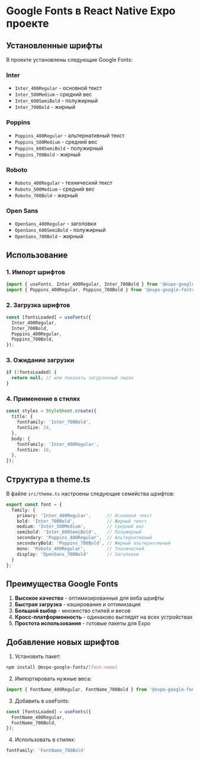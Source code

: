 # Google Fonts в React Native Expo проекте

## Установленные шрифты

В проекте установлены следующие Google Fonts:

### Inter
- `Inter_400Regular` - основной текст
- `Inter_500Medium` - средний вес
- `Inter_600SemiBold` - полужирный
- `Inter_700Bold` - жирный

### Poppins
- `Poppins_400Regular` - альтернативный текст
- `Poppins_500Medium` - средний вес
- `Poppins_600SemiBold` - полужирный
- `Poppins_700Bold` - жирный

### Roboto
- `Roboto_400Regular` - технический текст
- `Roboto_500Medium` - средний вес
- `Roboto_700Bold` - жирный

### Open Sans
- `OpenSans_400Regular` - заголовки
- `OpenSans_600SemiBold` - полужирный
- `OpenSans_700Bold` - жирный

## Использование

### 1. Импорт шрифтов
```typescript
import { useFonts, Inter_400Regular, Inter_700Bold } from '@expo-google-fonts/inter';
import { Poppins_400Regular, Poppins_700Bold } from '@expo-google-fonts/poppins';
```

### 2. Загрузка шрифтов
```typescript
const [fontsLoaded] = useFonts({
  Inter_400Regular,
  Inter_700Bold,
  Poppins_400Regular,
  Poppins_700Bold,
});
```

### 3. Ожидание загрузки
```typescript
if (!fontsLoaded) {
  return null; // или показать загрузочный экран
}
```

### 4. Применение в стилях
```typescript
const styles = StyleSheet.create({
  title: {
    fontFamily: 'Inter_700Bold',
    fontSize: 24,
  },
  body: {
    fontFamily: 'Inter_400Regular',
    fontSize: 16,
  },
});
```

## Структура в theme.ts

В файле `src/theme.ts` настроены следующие семейства шрифтов:

```typescript
export const font = {
  family: {
    primary: 'Inter_400Regular',      // Основной текст
    bold: 'Inter_700Bold',            // Жирный текст
    medium: 'Inter_500Medium',        // Средний вес
    semibold: 'Inter_600SemiBold',    // Полужирный
    secondary: 'Poppins_400Regular',  // Альтернативный
    secondaryBold: 'Poppins_700Bold', // Жирный альтернативный
    mono: 'Roboto_400Regular',        // Технический
    display: 'OpenSans_700Bold'       // Заголовки
  }
};
```

## Преимущества Google Fonts

1. **Высокое качество** - оптимизированные для веба шрифты
2. **Быстрая загрузка** - кэширование и оптимизация
3. **Большой выбор** - множество стилей и весов
4. **Кросс-платформенность** - одинаково выглядят на всех устройствах
5. **Простота использования** - готовые пакеты для Expo

## Добавление новых шрифтов

1. Установить пакет:
```bash
npm install @expo-google-fonts/[font-name]
```

2. Импортировать нужные веса:
```typescript
import { FontName_400Regular, FontName_700Bold } from '@expo-google-fonts/font-name';
```

3. Добавить в useFonts:
```typescript
const [fontsLoaded] = useFonts({
  FontName_400Regular,
  FontName_700Bold,
});
```

4. Использовать в стилях:
```typescript
fontFamily: 'FontName_700Bold'
```
